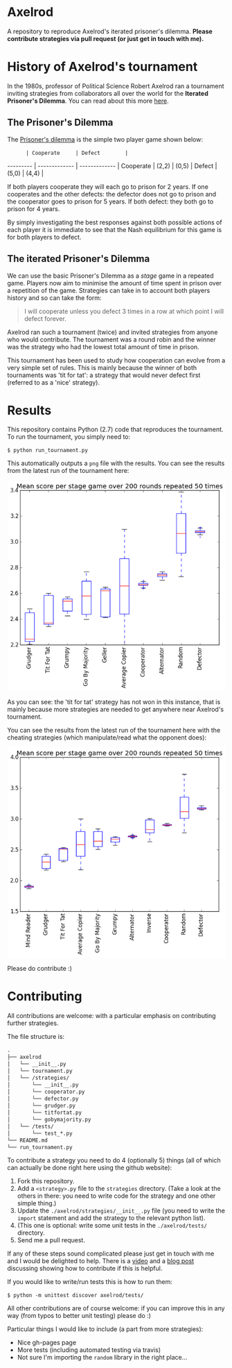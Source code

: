 # Axelrod

A repository to reproduce Axelrod's iterated prisoner's dilemma.
**Please contribute strategies via pull request (or just get in touch with me).**

# History of Axelrod's tournament

In the 1980s, professor of Political Science Robert Axelrod ran a tournament inviting strategies from collaborators all over the world for the **Iterated Prisoner's Dilemma**.
You can read about this more [here](http://en.wikipedia.org/wiki/The_Evolution_of_Cooperation#Axelrod.27s_tournaments).

## The Prisoner's Dilemma

The [Prisoner's dilemma](http://en.wikipedia.org/wiki/Prisoner%27s_dilemma) is the simple two player game shown below:

          | Cooperate     | Defect        |
--------- | ------------- | ------------- |
Cooperate | (2,2)         | (0,5)         |
Defect    | (5,0)         | (4,4)         |

If both players cooperate they will each go to prison for 2 years.
If one cooperates and the other defects: the defector does not go to prison and the cooperator goes to prison for 5 years.
If both defect: they both go to prison for 4 years.

By simply investigating the best responses against both possible actions of each player it is immediate to see that the Nash equilibrium for this game is for both players to defect.

## The iterated Prisoner's Dilemma

We can use the basic Prisoner's Dilemma as a _stage_ game in a repeated game.
Players now aim to minimise the amount of time spent in prison over a repetition of the game.
Strategies can take in to account both players history and so can take the form:

> I will cooperate unless you defect 3 times in a row at which point I will defect forever.

Axelrod ran such a tournament (twice) and invited strategies from anyone who would contribute.
The tournament was a round robin and the winner was the strategy who had the lowest total amount of time in prison.

This tournament has been used to study how cooperation can evolve from a very simple set of rules.
This is mainly because the winner of both tournaments was 'tit for tat': a strategy that would never defect first (referred to as a 'nice' strategy).

# Results

This repository contains Python (2.7) code that reproduces the tournament.
To run the tournament, you simply need to:

```
$ python run_tournament.py
```

This automatically outputs a `png` file with the results.
You can see the results from the latest run of the tournament here:

![](results.png)

As you can see: the 'tit for tat' strategy has not won in this instance, that is mainly because more strategies are needed to get anywhere near Axelrod's tournament.

You can see the results from the latest run of the tournament here with the cheating strategies (which manipulate/read what the opponent does):

![](all_results.png)

Please do contribute :)

# Contributing

All contributions are welcome: with a particular emphasis on contributing further strategies.

The file structure is:

```
.
├── axelrod
│   └── __init__.py
│   └── tournament.py
│   └── /strategies/
│       └── __init__.py
│       └── cooperator.py
│       └── defector.py
│       └── grudger.py
│       └── titfortat.py
│       └── gobymajority.py
│   └── /tests/
│       └── test_*.py
└── README.md
└── run_tournament.py
```

To contribute a strategy you need to do 4 (optionally 5) things (all of which can actually be done right here using the github website):

1. Fork this repository.
2. Add a `<strategy>.py` file to the `strategies` directory. (Take a look at the others in there: you need to write code for the strategy and one other simple thing.)
3. Update the `./axelrod/strategies/__init__.py` file (you need to write the `import` statement and add the strategy to the relevant python list).
4. (This one is optional: write some unit tests in the `./axelrod/tests/` directory.
5. Send me a pull request.

If any of these steps sound complicated please just get in touch with me and I would be delighted to help.
There is a [video](https://www.youtube.com/watch?v=5kOUVdktxAo&feature=youtu.be) and a [blog post](http://goo.gl/zkgSkc) discussing showing how to contribute if this is helpful.

If you would like to write/run tests this is how to run them:

```
$ python -m unittest discover axelrod/tests/
```

All other contributions are of course welcome: if you can improve this in any way (from typos to better unit testing) please do :)

Particular things I would like to include (a part from more strategies):

- Nice gh-pages page
- More tests (including automated testing via travis)
- Not sure I'm importing the `random` library in the right place...
